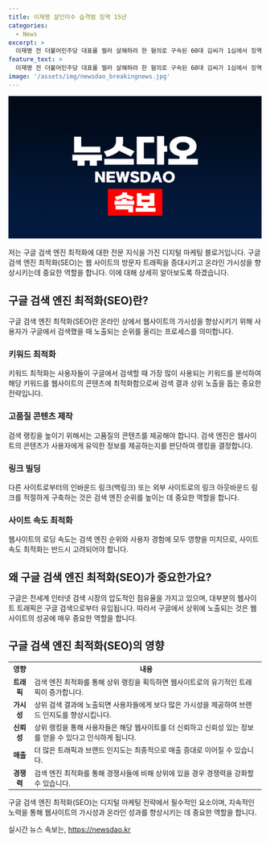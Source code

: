 ```yaml
---
title: 이재명 살인미수 습격범 징역 15년
categories:
  - News
excerpt: >
  이재명 전 더불어민주당 대표를 찔러 살해하려 한 혐의로 구속된 60대 김씨가 1심에서 징역 15년을 선고받았다. 공범 A씨는 집행유예 3년을 선고받았으며, 재판부는 정당화할 수 없는 행동이라며 엄벌 필요성을 강조했다. 또한 김씨의 보호관찰 5년 명령 및 검찰의 위치추적 전자장치 부착명령 청구 기각 등의 결정을 내렸다. 법원은 A씨도 김씨의 범행 계획을 충분히 알고 방조한 것으로 인정하며 유죄 판결했다.
feature_text: >
  이재명 전 더불어민주당 대표를 찔러 살해하려 한 혐의로 구속된 60대 김씨가 1심에서 징역 15년을 선고받았다. 공범 A씨는 집행유예 3년을 선고받았으며, 재판부는 정당화할 수 없는 행동이라며 엄벌 필요성을 강조했다. 또한 김씨의 보호관찰 5년 명령 및 검찰의 위치추적 전자장치 부착명령 청구 기각 등의 결정을 내렸다. 법원은 A씨도 김씨의 범행 계획을 충분히 알고 방조한 것으로 인정하며 유죄 판결했다.
image: '/assets/img/newsdao_breakingnews.jpg'
---
```


<p><img src="/assets/img/newsdao_breakingnews.jpg" alt="pcversion 속보" /></p>

<p>저는 구글 검색 엔진 최적화에 대한 전문 지식을 가진 디지털 마케팅 블로거입니다. 구글 검색 엔진 최적화(SEO)는 웹 사이트의 방문자 트래픽을 증대시키고 온라인 가시성을 향상시키는데 중요한 역할을 합니다. 이에 대해 상세히 알아보도록 하겠습니다.</p>

<h2 data-ke-size="size26">구글 검색 엔진 최적화(SEO)란?</h2>

<p data-ke-size="size16">구글 검색 엔진 최적화(SEO)란 온라인 상에서 웹사이트의 가시성을 향상시키기 위해 사용자가 구글에서 검색했을 때 노출되는 순위를 올리는 프로세스를 의미합니다.</p>

<h3>키워드 최적화</h3>

<p data-ke-size="size16">키워드 최적화는 사용자들이 구글에서 검색할 때 가장 많이 사용되는 키워드를 분석하여 해당 키워드를 웹사이트의 콘텐츠에 최적화함으로써 검색 결과 상위 노출을 돕는 중요한 전략입니다.</p>

<h3>고품질 콘텐츠 제작</h3>

<p data-ke-size="size16">검색 랭킹을 높이기 위해서는 고품질의 콘텐츠를 제공해야 합니다. 검색 엔진은 웹사이트의 콘텐츠가 사용자에게 유익한 정보를 제공하는지를 판단하여 랭킹을 결정합니다.</p>

<h3>링크 빌딩</h3>

<p data-ke-size="size16">다른 사이트로부터의 인바운드 링크(백링크) 또는 외부 사이트로의 링크 아웃바운드 링크를 적절하게 구축하는 것은 검색 엔진 순위를 높이는 데 중요한 역할을 합니다.</p>

<h3>사이트 속도 최적화</h3>

<p data-ke-size="size16">웹사이트의 로딩 속도는 검색 엔진 순위와 사용자 경험에 모두 영향을 미치므로, 사이트 속도 최적화는 반드시 고려되어야 합니다.</p>

<h2 data-ke-size="size26">왜 구글 검색 엔진 최적화(SEO)가 중요한가요?</h2>

<p data-ke-size="size16">구글은 전세계 인터넷 검색 시장의 압도적인 점유율을 가지고 있으며, 대부분의 웹사이트 트래픽은 구글 검색으로부터 유입됩니다. 따라서 구글에서 상위에 노출되는 것은 웹사이트의 성공에 매우 중요한 역할을 합니다.</p>

<h2 data-ke-size="size26">구글 검색 엔진 최적화(SEO)의 영향</h2>

<table>
    <tr>
        <th>영향</th>
        <th>내용</th>
    </tr>
    <tr>
        <td style="text-align: center; height: 17px;"><b>트래픽</b></td>
        <td>검색 엔진 최적화를 통해 상위 랭킹을 획득하면 웹사이트로의 유기적인 트래픽이 증가합니다.</td>
    </tr>
    <tr>
        <td style="text-align: center; height: 17px;"><b>가시성</b></td>
        <td>상위 검색 결과에 노출되면 사용자들에게 보다 많은 가시성을 제공하여 브랜드 인지도를 향상시킵니다.</td>
    </tr>
    <tr>
        <td style="text-align: center; height: 17px;"><b>신뢰성</b></td>
        <td>상위 랭킹을 통해 사용자들은 해당 웹사이트를 더 신뢰하고 신뢰성 있는 정보를 얻을 수 있다고 인식하게 됩니다.</td>
    </tr>
    <tr>
        <td style="text-align: center; height: 17px;"><b>매출</b></td>
        <td>더 많은 트래픽과 브랜드 인지도는 최종적으로 매출 증대로 이어질 수 있습니다.</td>
    </tr>
    <tr>
        <td style="text-align: center; height: 17px;"><b>경쟁력</b></td>
        <td>검색 엔진 최적화를 통해 경쟁사들에 비해 상위에 있을 경우 경쟁력을 강화할 수 있습니다.</td>
    </tr>
</table>

<p data-ke-size="size16">구글 검색 엔진 최적화(SEO)는 디지털 마케팅 전략에서 필수적인 요소이며, 지속적인 노력을 통해 웹사이트의 가시성과 온라인 성과를 향상시키는 데 중요한 역할을 합니다.</p>
실시간 뉴스 속보는, <a href="https://newsdao.kr" rel="dofollow">https://newsdao.kr</a>


